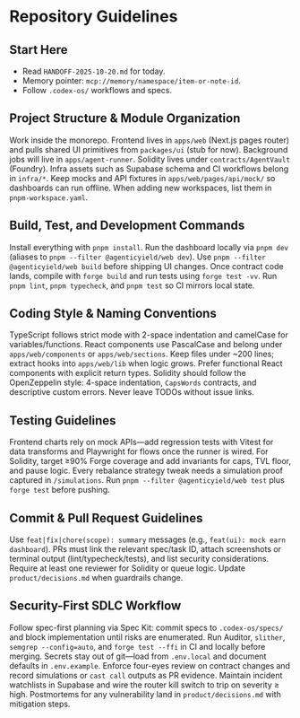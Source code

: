 # Repository Guidelines

## Start Here
- Read `HANDOFF-2025-10-20.md` for today.
- Memory pointer: `mcp://memory/namespace/item-or-note-id`.
- Follow `.codex-os/` workflows and specs.

## Project Structure & Module Organization
Work inside the monorepo. Frontend lives in `apps/web` (Next.js pages router) and pulls shared UI primitives from `packages/ui` (stub for now). Background jobs will live in `apps/agent-runner`. Solidity lives under `contracts/AgentVault` (Foundry). Infra assets such as Supabase schema and CI workflows belong in `infra/*`. Keep mocks and API fixtures in `apps/web/pages/api/mock/` so dashboards can run offline. When adding new workspaces, list them in `pnpm-workspace.yaml`.

## Build, Test, and Development Commands
Install everything with `pnpm install`. Run the dashboard locally via `pnpm dev` (aliases to `pnpm --filter @agenticyield/web dev`). Use `pnpm --filter @agenticyield/web build` before shipping UI changes. Once contract code lands, compile with `forge build` and run tests using `forge test -vv`. Run `pnpm lint`, `pnpm typecheck`, and `pnpm test` so CI mirrors local state.

## Coding Style & Naming Conventions
TypeScript follows strict mode with 2-space indentation and camelCase for variables/functions. React components use PascalCase and belong under `apps/web/components` or `apps/web/sections`. Keep files under ~200 lines; extract hooks into `apps/web/lib` when logic grows. Prefer functional React components with explicit return types. Solidity should follow the OpenZeppelin style: 4-space indentation, `CapsWords` contracts, and descriptive custom errors. Never leave TODOs without issue links.

## Testing Guidelines
Frontend charts rely on mock APIs—add regression tests with Vitest for data transforms and Playwright for flows once the runner is wired. For Solidity, target ≥90% Forge coverage and add invariants for caps, TVL floor, and pause logic. Every rebalance strategy tweak needs a simulation proof captured in `/simulations`. Run `pnpm --filter @agenticyield/web test` plus `forge test` before pushing.

## Commit & Pull Request Guidelines
Use `feat|fix|chore(scope): summary` messages (e.g., `feat(ui): mock earn dashboard`). PRs must link the relevant spec/task ID, attach screenshots or terminal output (lint/typecheck/tests), and list security considerations. Require at least one reviewer for Solidity or queue logic. Update `product/decisions.md` when guardrails change.

## Security-First SDLC Workflow
Follow spec-first planning via Spec Kit: commit specs to `.codex-os/specs/` and block implementation until risks are enumerated. Run Auditor, `slither`, `semgrep --config=auto`, and `forge test --ffi` in CI and locally before merging. Secrets stay out of git—load from `.env.local` and document defaults in `.env.example`. Enforce four-eyes review on contract changes and record simulations or `cast call` outputs as PR evidence. Maintain incident watchlists in Supabase and wire the router kill switch to trip on severity ≥ high. Postmortems for any vulnerability land in `product/decisions.md` with mitigation steps.
